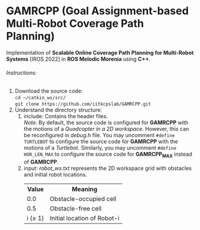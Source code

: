 # GAMRCPP (Goal Assignment-based Multi-Robot Coverage Path Planning)
Implementation of **Scalable Online Coverage Path Planning for Multi-Robot Systems** [IROS 2022] in **ROS Melodic Morenia** using **C++**.

###### Instructions:

1.  Download the source code:<br/> 
    `cd ~/catkin_ws/src/`<br/> 
    `git clone https://github.com/iitkcpslab/GAMRCPP.git`
2.  Understand the directory structure:<br/> 
    1.  include: Contains the header files.<br/> 
        *Note*: By default, the source code is configured for **GAMRCPP** with the motions of a *Quadcopter in a 2D workspace*. However, this can be reconfigured in *debug.h* file. You may uncomment `#define TURTLEBOT` to configure the source code for **GAMRCPP** with the motions of a *Turtlebot*. Similarly, you may uncomment `#define HOR_LEN_MAX` to configure the source code for **GAMRCPP<sub>MAX</sub>** instead of **GAMRCPP**. 
    2.  input: *robot_ws.txt* represents the 2D workspace grid with obstacles and initial robot locations. 
         <table>
            <tr>
                <th>Value</th>
                <th>Meaning</th>
            </tr>
            <tr>
                <td>0.0</td>
                <td>Obstacle-occupied cell</td>
            </tr>
            <tr>
                <td>0.5</td>
                <td>Obstacle-free cell</td>
            </tr>
            <tr>
                <td>i (&ge; 1)</td>
                <td>Initial location of Robot-i</td>
            </tr>
        </table> 
